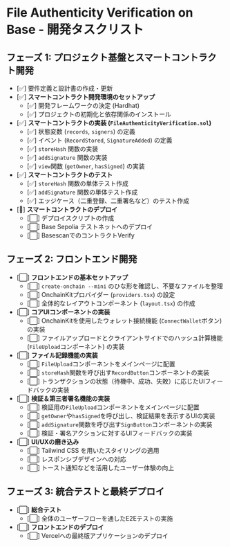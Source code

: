# File Authenticity Verification on Base - 開発タスクリスト

## フェーズ 1: プロジェクト基盤とスマートコントラクト開発

- [✅] 要件定義と設計書の作成・更新
- [✅] **スマートコントラクト開発環境のセットアップ**
  - [✅] 開発フレームワークの決定 (Hardhat)
  - [✅] プロジェクトの初期化と依存関係のインストール
- [✅] **スマートコントラクトの実装 (`FileAuthenticityVerification.sol`)**
  - [✅] 状態変数 (`records`, `signers`) の定義
  - [✅] イベント (`RecordStored`, `SignatureAdded`) の定義
  - [✅] `storeHash` 関数の実装
  - [✅] `addSignature` 関数の実装
  - [✅] `view`関数 (`getOwner`, `hasSigned`) の実装
- [✅] **スマートコントラクトのテスト**
  - [✅] `storeHash` 関数の単体テスト作成
  - [✅] `addSignature` 関数の単体テスト作成
  - [✅] エッジケース（二重登録、二重署名など）のテスト作成
- [📝] **スマートコントラクトのデプロイ**
  - [⬜] デプロイスクリプトの作成
  - [⬜] Base Sepolia テストネットへのデプロイ
  - [⬜] BasescanでのコントラクトVerify

## フェーズ 2: フロントエンド開発

- [⬜] **フロントエンドの基本セットアップ**
  - [⬜] `create-onchain --mini` のひな形を確認し、不要なファイルを整理
  - [⬜] OnchainKitプロバイダー (`providers.tsx`) の設定
  - [⬜] 全体的なレイアウトコンポーネント (`layout.tsx`) の作成
- [⬜] **コアUIコンポーネントの実装**
  - [⬜] OnchainKitを使用したウォレット接続機能 (`ConnectWallet`ボタン) の実装
  - [⬜] ファイルアップロードとクライアントサイドでのハッシュ計算機能 (`FileUpload`コンポーネント) の実装
- [⬜] **ファイル記録機能の実装**
  - [⬜] `FileUpload`コンポーネントをメインページに配置
  - [⬜] `storeHash`関数を呼び出す`RecordButton`コンポーネントの実装
  - [⬜] トランザクションの状態（待機中、成功、失敗）に応じたUIフィードバックの実装
- [⬜] **検証＆第三者署名機能の実装**
  - [⬜] 検証用の`FileUpload`コンポーネントをメインページに配置
  - [⬜] `getOwner`や`hasSigned`を呼び出し、検証結果を表示するUIの実装
  - [⬜] `addSignature`関数を呼び出す`SignButton`コンポーネントの実装
  - [⬜] 検証・署名アクションに対するUIフィードバックの実装
- [⬜] **UI/UXの磨き込み**
  - [⬜] Tailwind CSS を用いたスタイリングの適用
  - [⬜] レスポンシブデザインへの対応
  - [⬜] トースト通知などを活用したユーザー体験の向上

## フェーズ 3: 統合テストと最終デプロイ

- [⬜] **総合テスト**
  - [⬜] 全体のユーザーフローを通したE2Eテストの実施
- [⬜] **フロントエンドのデプロイ**
  - [⬜] Vercelへの最終版アプリケーションのデプロイ